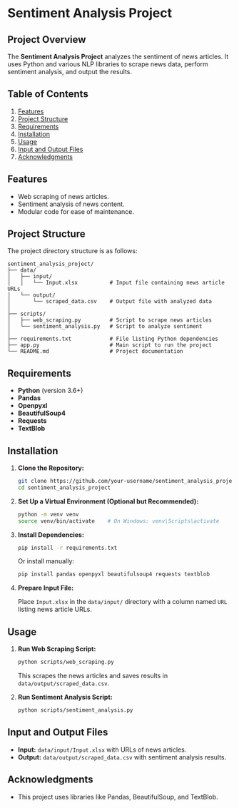 
# **Sentiment Analysis Project**

## **Project Overview**

The **Sentiment Analysis Project** analyzes the sentiment of news articles. It uses Python and various NLP libraries to scrape news data, perform sentiment analysis, and output the results.

## **Table of Contents**

1. [Features](#features)
2. [Project Structure](#project-structure)
3. [Requirements](#requirements)
4. [Installation](#installation)
5. [Usage](#usage)
6. [Input and Output Files](#input-and-output-files)
7. [Acknowledgments](#acknowledgments)

## **Features**

- Web scraping of news articles.
- Sentiment analysis of news content.
- Modular code for ease of maintenance.

## **Project Structure**

The project directory structure is as follows:

```
sentiment_analysis_project/
├── data/
│   ├── input/
│   │   └── Input.xlsx          # Input file containing news article URLs
│   └── output/
│       └── scraped_data.csv    # Output file with analyzed data
│
├── scripts/
│   ├── web_scraping.py         # Script to scrape news articles
│   └── sentiment_analysis.py   # Script to analyze sentiment
│
├── requirements.txt            # File listing Python dependencies
├── app.py                      # Main script to run the project
└── README.md                   # Project documentation
```

## **Requirements**

- **Python** (version 3.6+)
- **Pandas**
- **Openpyxl**
- **BeautifulSoup4**
- **Requests**
- **TextBlob**

## **Installation**

1. **Clone the Repository:**

   ```bash
   git clone https://github.com/your-username/sentiment_analysis_project.git
   cd sentiment_analysis_project
   ```

2. **Set Up a Virtual Environment (Optional but Recommended):**

   ```bash
   python -m venv venv
   source venv/bin/activate    # On Windows: venv\Scripts\activate
   ```

3. **Install Dependencies:**

   ```bash
   pip install -r requirements.txt
   ```

   Or install manually:

   ```bash
   pip install pandas openpyxl beautifulsoup4 requests textblob
   ```

4. **Prepare Input File:**

   Place `Input.xlsx` in the `data/input/` directory with a column named `URL` listing news article URLs.

## **Usage**

1. **Run Web Scraping Script:**

   ```bash
   python scripts/web_scraping.py
   ```

   This scrapes the news articles and saves results in `data/output/scraped_data.csv`.

2. **Run Sentiment Analysis Script:**

   ```bash
   python scripts/sentiment_analysis.py
   ```

## **Input and Output Files**

- **Input:** `data/input/Input.xlsx` with URLs of news articles.
- **Output:** `data/output/scraped_data.csv` with sentiment analysis results.

## **Acknowledgments**

- This project uses libraries like Pandas, BeautifulSoup, and TextBlob.


